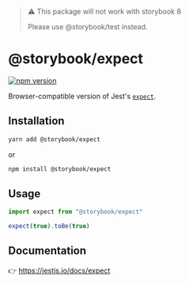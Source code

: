 > ⚠️ This package will not work with storybook 8
> 
> Please use @storybook/test instead.

# @storybook/expect

[![npm version](https://img.shields.io/npm/v/@storybook/expect?label=%40storybook%2Fexpect)](https://npmjs.com/package/@storybook/expect)

Browser-compatible version of Jest's [`expect`](https://jestjs.io/docs/expect).

## Installation

```sh
yarn add @storybook/expect
```

or

```sh
npm install @storybook/expect
```

## Usage

```js
import expect from "@storybook/expect"

expect(true).toBe(true)
```

## Documentation

👉 https://jestjs.io/docs/expect
